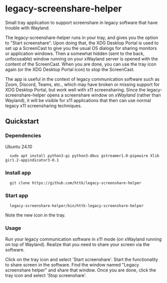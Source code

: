 # legacy-screenshare-helper

Small tray application to support screenshare in legacy software that have trouble with Wayland.

The legacy-screenshare-helper runs in your tray, and gives you the option to "Start screenshare". Upon doing that, the XDG Desktop Portal is used to set up a ScreenCast to give you the usual OS dialogs for sharing monitors or application windows. Then a somewhat hidden (sent to the back, unfocusable) window running on your xWayland server is opened with the content of the ScreenCast. When you are done, you can use the tray icon again (or the XDG Desktop Portal icon) to stop the ScreenCast.

The app is useful in the context of legacy communication software such as Zoom, Discord, Teams, etc., which may have broken or missing support for XDG Desktop Portal, but work well with x11 screensharing. Since the legacy-screenshare-helper opens a screenshare window on *xWayland* (rather than Wayland), it will be visible for x11 applications that then can use normal legacy x11 screensharing techniques.

## Quickstart

### Dependencies

Ubuntu 24.10
```
  sudo apt install python3-gi python3-dbus gstreamer1.0-pipewire Xlib gir1.2-appindicator3-0.1
```

### Install app
```
  git clone https://github.com/httk/legacy-screenshare-helper
```

### Start app
```
  legacy-screenshare-helper/bin/httk-legacy-screenshare-helper
```
Note the new icon in the tray.

### Usage

Run your legacy communication software in x11 mode (on xWayland running on top of Wayland). Realize that you need to share your screen via the software.

Click on the tray icon and select 'Start screenshare'.
Start the functionality to share screen in the software.
Find the window named "Legacy screenshare helper" and share that window.
Once you are done, click the tray icon and select 'Stop screenshare'.
